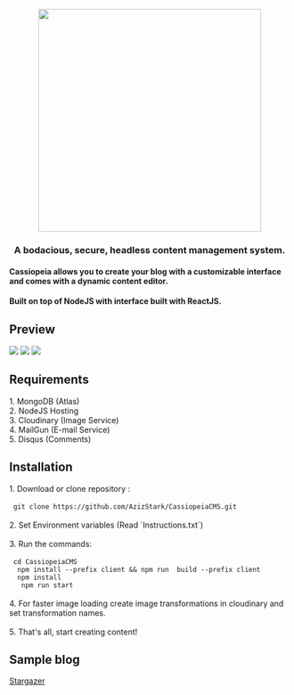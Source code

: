 <p align="center"><img width=400 src="https://res.cloudinary.com/azizcloud/image/upload/v1583349609/h30jyec2kg0nyrv3xruc.svg" /></p>

<h3 align="center"> A bodacious, secure, headless content management system. </h3>

<h4> Cassiopeia allows you to create your blog with a customizable interface and comes with a dynamic content editor. </h4>

<h4>Built on top of NodeJS with interface built with ReactJS.</h4>

<h2> Preview </h2>

<img src="https://res.cloudinary.com/azizcloud/image/upload/v1591617177/s2yuzojzkrriblergq7i.png" />
<img src="https://res.cloudinary.com/azizcloud/image/upload/v1591617178/myxtqtusnoxfuew7gn7g.png" />
<img src="https://res.cloudinary.com/azizcloud/image/upload/v1591617186/lutefcpbmm1ctzlxn7ds.png" />

<h2> Requirements </h2>
<p>
    1. MongoDB (Atlas) <br/>
    2. NodeJS Hosting  <br/>
    3. Cloudinary (Image Service)  <br/>
    4. MailGun (E-mail Service) <br/>
    5. Disqus (Comments) 
</p>


<h2> Installation </h2>
<p>
    1. Download or clone repository :  <br/> <br/>
            <code> git clone https://github.com/AzizStark/CassiopeiaCMS.git </code>  <br/> <br/>
    2. Set Environment variables (Read `Instructions.txt`)   <br/> <br/>
    3. Run the commands: <br/> <br/>
        <code> cd CassiopeiaCMS </code> <br/>
        <code>  npm install --prefix client && npm run  build --prefix client </code> <br/>
        <code>  npm install </code> <br/>
        <code>   npm run start </code> <br/>
        <br/>
     4. For faster image loading create image transformations in cloudinary and set transformation names.
    <br/><br/>
     5. That's all, start creating content! </p>
    
 <h2> Sample blog </h2>
 
   [Stargazer](https://azizstarkblog.herokuapp.com "AzizStark's Blog")
